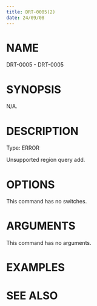 ```yaml
---
title: DRT-0005(2)
date: 24/09/08
---
```


# NAME

DRT-0005 - DRT-0005

# SYNOPSIS

N/A.

# DESCRIPTION

Type: ERROR

Unsupported region query add.

# OPTIONS

This command has no switches.

# ARGUMENTS

This command has no arguments.

# EXAMPLES

# SEE ALSO
